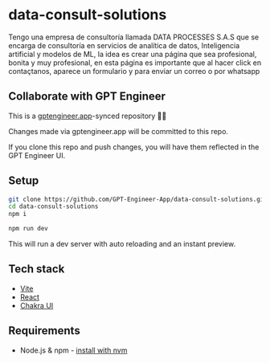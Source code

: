 # data-consult-solutions

Tengo una empresa de consultoría llamada DATA PROCESSES S.A.S que se encarga de consultoría en servicios de analítica de datos, Inteligencia artificial y modelos de ML, la idea es crear una página que sea profesional, bonita y muy profesional, en esta página es importante que al hacer click en contaçtanos, aparece un formulario y para enviar un correo o por whatsapp 


## Collaborate with GPT Engineer

This is a [gptengineer.app](https://gptengineer.app)-synced repository 🌟🤖

Changes made via gptengineer.app will be committed to this repo.

If you clone this repo and push changes, you will have them reflected in the GPT Engineer UI.

## Setup

```sh
git clone https://github.com/GPT-Engineer-App/data-consult-solutions.git
cd data-consult-solutions
npm i
```

```sh
npm run dev
```

This will run a dev server with auto reloading and an instant preview.

## Tech stack

- [Vite](https://vitejs.dev/)
- [React](https://react.dev/)
- [Chakra UI](https://chakra-ui.com/)

## Requirements

- Node.js & npm - [install with nvm](https://github.com/nvm-sh/nvm#installing-and-updating)
